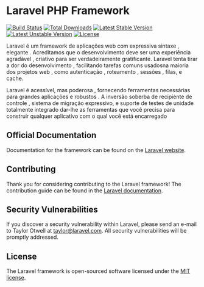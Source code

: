 # Laravel PHP Framework

[![Build Status](https://travis-ci.org/laravel/framework.svg)](https://travis-ci.org/laravel/framework)
[![Total Downloads](https://poser.pugx.org/laravel/framework/d/total.svg)](https://packagist.org/packages/laravel/framework)
[![Latest Stable Version](https://poser.pugx.org/laravel/framework/v/stable.svg)](https://packagist.org/packages/laravel/framework)
[![Latest Unstable Version](https://poser.pugx.org/laravel/framework/v/unstable.svg)](https://packagist.org/packages/laravel/framework)
[![License](https://poser.pugx.org/laravel/framework/license.svg)](https://packagist.org/packages/laravel/framework)

Laravel é um framework de aplicações web com expressiva sintaxe , elegante . Acreditamos que o desenvolvimento deve ser uma experiência agradável , criativo para ser verdadeiramente gratificante. Laravel tenta tirar a dor do desenvolvimento , facilitando tarefas comuns usados ​​na maioria dos projetos web , como autenticação , roteamento , sessões , filas, e cache.

Laravel é acessível, mas poderosa , fornecendo ferramentas necessárias para grandes aplicações e robustos . A inversão soberba de recipiente de controle , sistema de migração expressivo, e suporte de testes de unidade totalmente integrado dar-lhe as ferramentas que você precisa para construir qualquer aplicativo com o qual você está encarregado

## Official Documentation

Documentation for the framework can be found on the [Laravel website](http://laravel.com/docs).

## Contributing

Thank you for considering contributing to the Laravel framework! The contribution guide can be found in the [Laravel documentation](http://laravel.com/docs/contributions).

## Security Vulnerabilities

If you discover a security vulnerability within Laravel, please send an e-mail to Taylor Otwell at taylor@laravel.com. All security vulnerabilities will be promptly addressed.

## License

The Laravel framework is open-sourced software licensed under the [MIT license](http://opensource.org/licenses/MIT).
